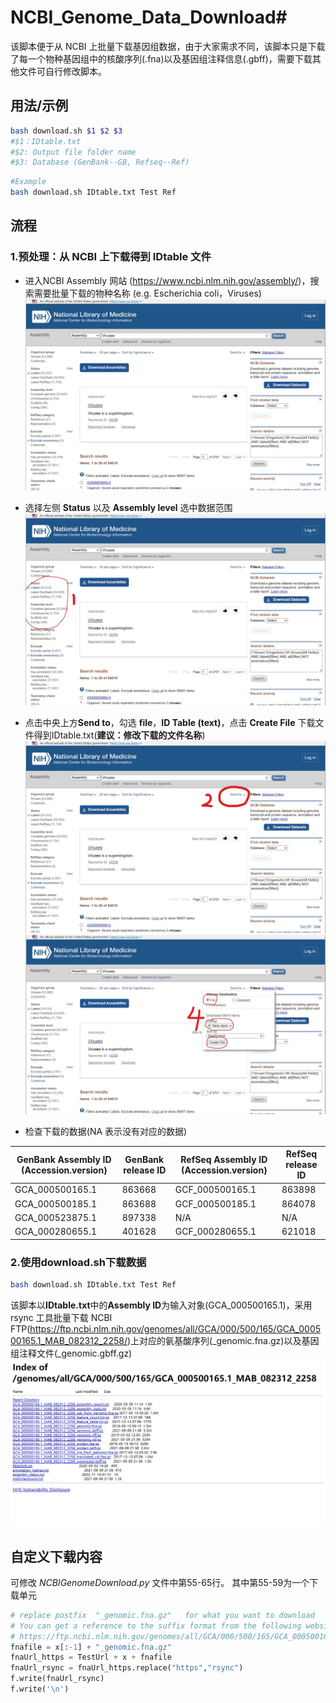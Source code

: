 # NCBI_Genome_Data_Download#

该脚本便于从 NCBI 上批量下载基因组数据，由于大家需求不同，该脚本只是下载了每一个物种基因组中的核酸序列(.fna)以及基因组注释信息(.gbff)，需要下载其他文件可自行修改脚本。

## 用法/示例
```bash
bash download.sh $1 $2 $3
#$1：IDtable.txt
#$2: Output file folder name
#$3: Database (GenBank--GB, Refseq--Ref)
```
```bash
#Example
bash download.sh IDtable.txt Test Ref
```
## 流程
### 1.预处理：从 NCBI 上下载得到 IDtable 文件
- 进入NCBI Assembly 网站 (https://www.ncbi.nlm.nih.gov/assembly/)，搜索需要批量下载的物种名称 (e.g. Escherichia coli，Viruses)
![](README_SCREENSHOTS/screenshot_1.jpeg)

- 选择左侧 **Status** 以及 **Assembly level** 选中数据范围
![](README_SCREENSHOTS/screenshot_2.jpeg)

- 点击中央上方**Send to**，勾选 **file**，**ID Table (text)**，点击 **Create File** 下载文件得到IDtable.txt(**建议：修改下载的文件名称**)
![](README_SCREENSHOTS/screenshot_3.jpeg)
![](README_SCREENSHOTS/screenshot_4.jpeg)

- 检查下载的数据(NA 表示没有对应的数据)

GenBank Assembly ID (Accession.version)	|GenBank release ID	|RefSeq Assembly ID (Accession.version)|RefSeq release ID
--|--|--|--| 	
GCA_000500165.1	|863668	|GCF_000500165.1	|863898
GCA_000500185.1	|863688	|GCF_000500185.1	|864078
GCA_000523875.1	|897338	|N/A	|N/A	
GCA_000280655.1	|401628	|GCF_000280655.1	|621018	

### 2.使用download.sh下载数据
```bash
bash download.sh IDtable.txt Test Ref
```
该脚本以**IDtable.txt**中的**Assembly ID**为输入对象(GCA_000500165.1)，采用 rsync 工具批量下载 NCBI FTP(https://ftp.ncbi.nlm.nih.gov/genomes/all/GCA/000/500/165/GCA_000500165.1_MAB_082312_2258/)上对应的氨基酸序列(_genomic.fna.gz)以及基因组注释文件(_genomic.gbff.gz)
![](README_SCREENSHOTS/screenshot_5.jpeg)


## 自定义下载内容
可修改 *NCBIGenomeDownload.py* 文件中第55-65行。
其中第55-59为一个下载单元
```python
# replace postfix  "_genomic.fna.gz"   for what you want to download
# You can get a reference to the suffix format from the following website:
# https://ftp.ncbi.nlm.nih.gov/genomes/all/GCA/000/500/165/GCA_000500165.1_MAB_082312_2258/
fnafile = x[:-1] + "_genomic.fna.gz"
fnaUrl_https = TestUrl + x + fnafile
fnaUrl_rsync = fnaUrl_https.replace("https","rsync")
f.write(fnaUrl_rsync)
f.write('\n')
```
